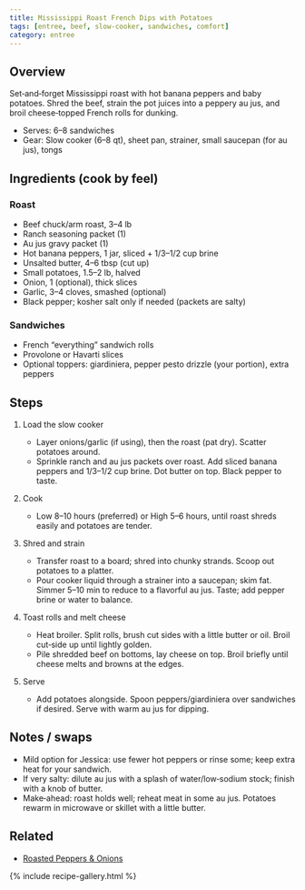 ```yaml
---
title: Mississippi Roast French Dips with Potatoes
tags: [entree, beef, slow-cooker, sandwiches, comfort]
category: entree
---
```


## Overview
Set‑and‑forget Mississippi roast with hot banana peppers and baby potatoes. Shred the beef, strain the pot juices into a peppery au jus, and broil cheese‑topped French rolls for dunking.
- Serves: 6–8 sandwiches
- Gear: Slow cooker (6–8 qt), sheet pan, strainer, small saucepan (for au jus), tongs

## Ingredients (cook by feel)
### Roast
- Beef chuck/arm roast, 3–4 lb
- Ranch seasoning packet (1)
- Au jus gravy packet (1)
- Hot banana peppers, 1 jar, sliced + 1/3–1/2 cup brine
- Unsalted butter, 4–6 tbsp (cut up)
- Small potatoes, 1.5–2 lb, halved
- Onion, 1 (optional), thick slices
- Garlic, 3–4 cloves, smashed (optional)
- Black pepper; kosher salt only if needed (packets are salty)

### Sandwiches
- French “everything” sandwich rolls
- Provolone or Havarti slices
- Optional toppers: giardiniera, pepper pesto drizzle (your portion), extra peppers

## Steps
1. Load the slow cooker
   - Layer onions/garlic (if using), then the roast (pat dry). Scatter potatoes around.
   - Sprinkle ranch and au jus packets over roast. Add sliced banana peppers and 1/3–1/2 cup brine. Dot butter on top. Black pepper to taste.

2. Cook
   - Low 8–10 hours (preferred) or High 5–6 hours, until roast shreds easily and potatoes are tender.

3. Shred and strain
   - Transfer roast to a board; shred into chunky strands. Scoop out potatoes to a platter.
   - Pour cooker liquid through a strainer into a saucepan; skim fat. Simmer 5–10 min to reduce to a flavorful au jus. Taste; add pepper brine or water to balance.

4. Toast rolls and melt cheese
   - Heat broiler. Split rolls, brush cut sides with a little butter or oil. Broil cut‑side up until lightly golden.
   - Pile shredded beef on bottoms, lay cheese on top. Broil briefly until cheese melts and browns at the edges.

5. Serve
   - Add potatoes alongside. Spoon peppers/giardiniera over sandwiches if desired. Serve with warm au jus for dipping.

## Notes / swaps
- Mild option for Jessica: use fewer hot peppers or rinse some; keep extra heat for your sandwich.
- If very salty: dilute au jus with a splash of water/low‑sodium stock; finish with a knob of butter.
- Make‑ahead: roast holds well; reheat meat in some au jus. Potatoes rewarm in microwave or skillet with a little butter.

## Related
- [Roasted Peppers & Onions](/good-eats/recipes/sides/roasted_peppers_and_onions/index/)

{% include recipe-gallery.html %}
